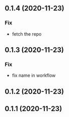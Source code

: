 ## 0.1.4 (2020-11-23)

### Fix

- fetch the repo

## 0.1.3 (2020-11-23)

### Fix

- fix name in workflow

## 0.1.2 (2020-11-23)

## 0.1.1 (2020-11-23)
